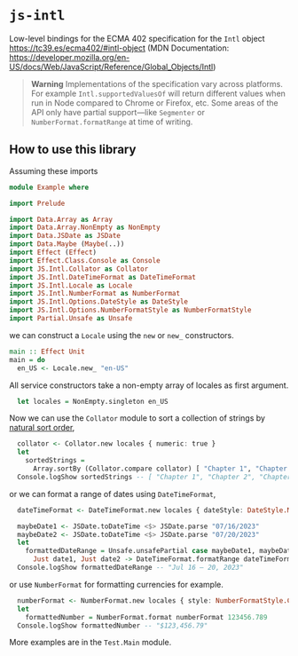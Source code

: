 <!-- This file was generated using `script/generate-readme.sh` -->

# `js-intl`

Low-level bindings for the ECMA 402 specification for the `Intl` object https://tc39.es/ecma402/#intl-object (MDN Documentation: https://developer.mozilla.org/en-US/docs/Web/JavaScript/Reference/Global_Objects/Intl)

> **Warning**
> Implementations of the specification vary across platforms. For example `Intl.supportedValuesOf` will return different values when run in Node compared to Chrome or Firefox, etc. Some areas of the API only have partial support—like `Segmenter` or `NumberFormat.formatRange` at time of writing.

## How to use this library


Assuming these imports

```purs
module Example where

import Prelude

import Data.Array as Array
import Data.Array.NonEmpty as NonEmpty
import Data.JSDate as JSDate
import Data.Maybe (Maybe(..))
import Effect (Effect)
import Effect.Class.Console as Console
import JS.Intl.Collator as Collator
import JS.Intl.DateTimeFormat as DateTimeFormat
import JS.Intl.Locale as Locale
import JS.Intl.NumberFormat as NumberFormat
import JS.Intl.Options.DateStyle as DateStyle
import JS.Intl.Options.NumberFormatStyle as NumberFormatStyle
import Partial.Unsafe as Unsafe

```

we can construct a `Locale` using the `new` or `new_` constructors.

```purs
main :: Effect Unit
main = do
  en_US <- Locale.new_ "en-US"
```

All service constructors take a non-empty array of locales as first argument.

```purs
  let locales = NonEmpty.singleton en_US
```

Now we can use the `Collator` module to sort a collection of strings by
[natural sort order](https://en.wikipedia.org/wiki/Natural_sort_order),

```purs
  collator <- Collator.new locales { numeric: true }
  let
    sortedStrings =
      Array.sortBy (Collator.compare collator) [ "Chapter 1", "Chapter 11", "Chapter 2" ]
  Console.logShow sortedStrings -- [ "Chapter 1", "Chapter 2", "Chapter 11" ]
```

or we can format a range of dates using `DateTimeFormat`,

```purs
  dateTimeFormat <- DateTimeFormat.new locales { dateStyle: DateStyle.Medium, timeZone: "UTC" }

  maybeDate1 <- JSDate.toDateTime <$> JSDate.parse "07/16/2023"
  maybeDate2 <- JSDate.toDateTime <$> JSDate.parse "07/20/2023"
  let
    formattedDateRange = Unsafe.unsafePartial case maybeDate1, maybeDate2 of
      Just date1, Just date2 -> DateTimeFormat.formatRange dateTimeFormat date1 date2
  Console.logShow formattedDateRange -- "Jul 16 – 20, 2023"
```

or use `NumberFormat` for formatting currencies for example.

```purs
  numberFormat <- NumberFormat.new locales { style: NumberFormatStyle.Currency, currency: "USD" }
  let
    formattedNumber = NumberFormat.format numberFormat 123456.789
  Console.logShow formattedNumber -- "$123,456.79"
```


More examples are in the `Test.Main` module.

